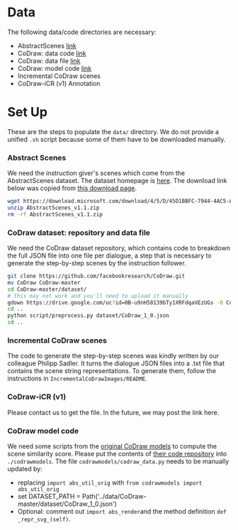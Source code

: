 # Data

The following data/code directories are necessary:

- AbstractScenes [link](https://www.microsoft.com/en-ca/download/details.aspx?id=52035)
- CoDraw: data code [link](https://github.com/facebookresearch/CoDraw)
- CoDraw: data file [link](https://drive.google.com/file/d/0B-u9nH58139bTy1XRFdqaVEzUGs/view?usp=sharing)
- CoDraw: model code [link](https://github.com/facebookresearch/codraw-models)
- Incremental CoDraw scenes
- CoDraw-iCR (v1) Annotation


# Set Up

These are the steps to populate the ```data/``` directory. We do not provide a unified ```.sh``` script because some of them have to be downloaded manually.

### Abstract Scenes

We need the instruction giver's scenes which come from the AbstractScenes dataset. The dataset homepage is [here](https://www.microsoft.com/en-ca/download/details.aspx?id=52035). The download link below was copied from [this download page](https://www.microsoft.com/en-ca/download/confirmation.aspx?id=52035).

```bash
wget https://download.microsoft.com/download/4/5/D/45D1BBFC-7944-4AC5-AED2-1A35D85662D7/AbstractScenes_v1.1.zip
unzip AbstractScenes_v1.1.zip
rm -rf AbstractScenes_v1.1.zip
```

### CoDraw dataset: repository and data file

We need the CoDraw dataset repository, which contains code to breakdown the full JSON file into one file per dialogue, a step that is necessary to generate the step-by-step scenes by the instruction follower.

```bash
git clone https://github.com/facebookresearch/CoDraw.git
mv CoDraw CoDraw-master
cd CoDraw-master/dataset/
# this may not work and you'll need to upload it manually
gdown https://drive.google.com/uc?id=0B-u9nH58139bTy1XRFdqaVEzUGs -O CoDraw_1_0.json
cd ..
python script/preprocess.py dataset/CoDraw_1_0.json
cd ..
```

### Incremental CoDraw scenes

The code to generate the step-by-step scenes was kindly written by our colleague Philipp Sadler. It turns the dialogue JSON files into a .txt file that contains the scene string representations. To generate them, follow the instructions in ```IncrementalCoDrawImages/README```.


### CoDraw-iCR (v1)

Please contact us to get the file. In the future, we may post the link here.

### CoDraw model code

We need some scripts from the [original CoDraw models](https://github.com/facebookresearch/codraw-models.git) to compute the scene similarity score. Please put the contents of [their code repository](https://github.com/facebookresearch/codraw-models/archive/refs/heads/master.zip ) into ```./codrawmodels```. The file ```codrawmodels/codraw_data.py``` needs to be manually updated by:

- replacing ```import abs_util_orig``` with ```from codrawmodels import abs_util_orig```
- set DATASET_PATH = Path('../data/CoDraw-master/dataset/CoDraw_1_0.json')
- Optional: comment out ```import abs_render```and the method definition ```def _repr_svg_(self)```.
